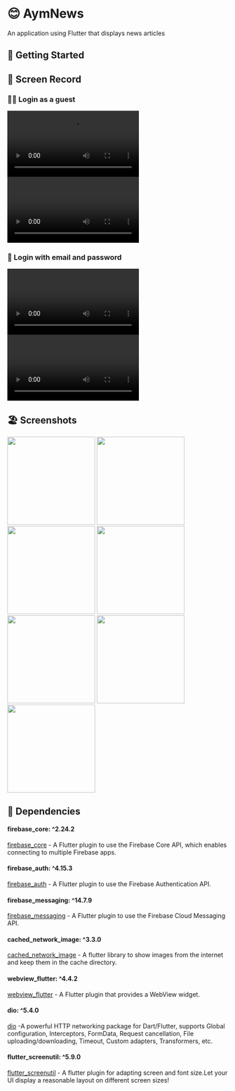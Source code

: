  # 😊 AymNews 

 An application using Flutter that displays news articles
 

  ## 🚀 Getting Started
 
  ## 📸 Screen Record

  ### 🤵🏻 Login as a guest
  
 
<video src="https://github.com/Ahmedyehia122/NewsReader/assets/142153775/53cd161e-0d30-4280-ae49-88062f7009cf
"></video>
<video src="https://github.com/Ahmedyehia122/NewsReader/assets/142153775/451a7611-4ef6-435a-827c-269fe5e954e2
"></video>



   ### 📧 Login with email and password
   <video src="https://github.com/Ahmedyehia122/NewsReader/assets/142153775/db09e7e7-99b1-4238-826a-599936b9aac4
"></video>
   <video src="https://github.com/Ahmedyehia122/NewsReader/assets/142153775/22a2ff1a-8453-49e7-a019-33cd22c64da4
"></video>
   

 ## 🏖️ Screenshots 
 
 <div>
   <img src ="https://github.com/Ahmedyehia122/NewsReader/assets/142153775/bfec4e02-e05d-4e9d-8f80-26fa723a5d2f" width="200" >
   <img src ="https://github.com/Ahmedyehia122/NewsReader/assets/142153775/ca0a092e-946b-4aae-9fe9-2248aa13e0a4" width="200" >
    <img src ="https://github.com/Ahmedyehia122/NewsReader/assets/142153775/c8304080-7603-439b-a387-8d53da1d69a8" width="200" >
   <img src ="https://github.com/Ahmedyehia122/NewsReader/assets/142153775/8a375bda-2ccf-42ca-ad45-ef8a874d4b11" width="200" >
 </div>

 
 <div>
    <img src ="https://github.com/Ahmedyehia122/NewsReader/assets/142153775/6940873f-98d1-46b5-b016-538cd3807377" width="200" >
   <img src ="https://github.com/Ahmedyehia122/NewsReader/assets/142153775/a921c33d-a898-40e7-bd01-bf495a70e84e" width="200" >
   <img src ="https://github.com/Ahmedyehia122/NewsReader/assets/142153775/c0b732a9-d9c2-41c7-bd44-774f2b960d51" width="200" >
 </div>

 ## 🎯 Dependencies

 
 #### firebase_core: ^2.24.2 
  [firebase_core](https://pub.dev/packages/firebase_core) - A Flutter plugin to use the Firebase Core API, which enables connecting to multiple Firebase apps.
 #### firebase_auth: ^4.15.3 
  [firebase_auth](https://pub.dev/packages/firebase_auth) - A Flutter plugin to use the Firebase Authentication API.
 #### firebase_messaging: ^14.7.9 
  [firebase_messaging](https://pub.dev/packages/firebase_messaging) - A Flutter plugin to use the Firebase Cloud Messaging API.
 #### cached_network_image: ^3.3.0 
  [cached_network_image](https://pub.dev/packages/cached_network_image) -  A flutter library to show images from the internet and keep them in the cache directory.
 #### webview_flutter: ^4.4.2 
  [webview_flutter](https://pub.dev/packages/webview_flutter) - A Flutter plugin that provides a WebView widget.
 #### dio: ^5.4.0  
  [dio](https://pub.dev/packages/dio) -A powerful HTTP networking package for Dart/Flutter, supports Global configuration, Interceptors, FormData, Request cancellation, File uploading/downloading, Timeout, Custom adapters, Transformers, etc.
 #### flutter_screenutil: ^5.9.0 
  [flutter_screenutil](https://pub.dev/packages/flutter_screenutil) - A flutter plugin for adapting screen and font size.Let your UI display a reasonable layout on different screen sizes!


  




 



 
 
